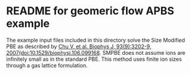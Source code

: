 README for geomeric flow APBS example
=====================================

The example input files included in this directory solve the Size Modified PBE as described by [Chu V, et al. Biophys J, 93(9):3202-9, 2007(doi:10.1529/biophysj.106.099168](http://www.ncbi.nlm.nih.gov/pmc/articles/PMC2025650/). SMPBE does not assume ions are infinitely small as in the standard PBE. This method uses finite ion sizes through a gas lattice formulation.